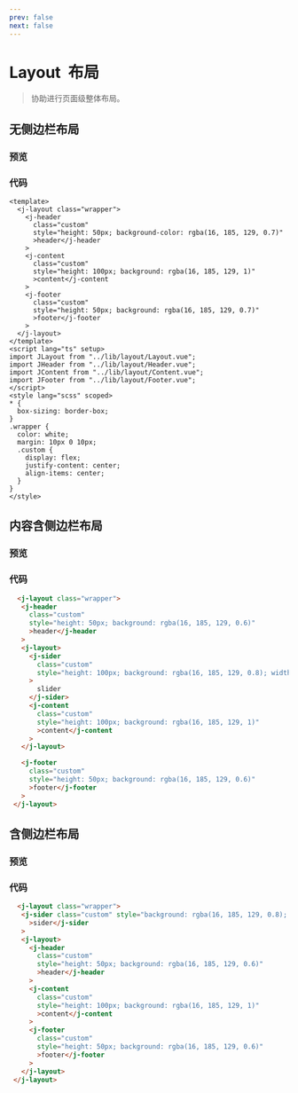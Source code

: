 ```yaml
---
prev: false
next: false
---
```


<script setup>
    import LayoutDemo1 from '../components/layout-demo-1.vue'
    import LayoutDemo2 from '../components/layout-demo-2.vue'
    import LayoutDemo3 from '../components/layout-demo-3.vue'

</script>

# Layout &nbsp;布局

 >协助进行页面级整体布局。

## 无侧边栏布局

### 预览

 <layout-demo-1 />

### 代码

```vue
<template>
  <j-layout class="wrapper">
    <j-header
      class="custom"
      style="height: 50px; background-color: rgba(16, 185, 129, 0.7)"
      >header</j-header
    >
    <j-content
      class="custom"
      style="height: 100px; background: rgba(16, 185, 129, 1)"
      >content</j-content
    >
    <j-footer
      class="custom"
      style="height: 50px; background: rgba(16, 185, 129, 0.7)"
      >footer</j-footer
    >
  </j-layout>
</template>
<script lang="ts" setup>
import JLayout from "../lib/layout/Layout.vue";
import JHeader from "../lib/layout/Header.vue";
import JContent from "../lib/layout/Content.vue";
import JFooter from "../lib/layout/Footer.vue";
</script>
<style lang="scss" scoped>
* {
  box-sizing: border-box;
}
.wrapper {
  color: white;
  margin: 10px 0 10px;
  .custom {
    display: flex;
    justify-content: center;
    align-items: center;
  }
}
</style>

```

## 内容含侧边栏布局

### 预览

 <layout-demo-2 />

### 代码

 ```html
   <j-layout class="wrapper">
    <j-header
      class="custom"
      style="height: 50px; background: rgba(16, 185, 129, 0.6)"
      >header</j-header
    >
    <j-layout>
      <j-sider
        class="custom"
        style="height: 100px; background: rgba(16, 185, 129, 0.8); width: 200px"
      >
        slider
      </j-sider>
      <j-content
        class="custom"
        style="height: 100px; background: rgba(16, 185, 129, 1)"
        >content</j-content
      >
    </j-layout>

    <j-footer
      class="custom"
      style="height: 50px; background: rgba(16, 185, 129, 0.6)"
      >footer</j-footer
    >
  </j-layout>
 ```

## 含侧边栏布局

### 预览

 <layout-demo-3 />

### 代码

 ```html
   <j-layout class="wrapper">
    <j-sider class="custom" style="background: rgba(16, 185, 129, 0.8); width: 200px"
      >sider</j-sider
    >
    <j-layout>
      <j-header
        class="custom"
        style="height: 50px; background: rgba(16, 185, 129, 0.6)"
        >header</j-header
      >
      <j-content
        class="custom"
        style="height: 100px; background: rgba(16, 185, 129, 1)"
        >content</j-content
      >
      <j-footer
        class="custom"
        style="height: 50px; background: rgba(16, 185, 129, 0.6)"
        >footer</j-footer
      >
    </j-layout>
  </j-layout>
 ```
